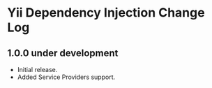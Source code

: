 Yii Dependency Injection Change Log
===================================

1.0.0 under development
-----------------------

- Initial release.
- Added Service Providers support.
